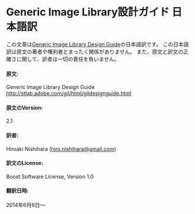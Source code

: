 <!--
          Copyright Hiroaki Nishihara 2014.
 Distributed under the Boost Software License, Version 1.0.
    (See accompanying file LICENSE_1_0.txt or copy at
          http://www.boost.org/LICENSE_1_0.txt)
-->

# Generic Image Library設計ガイド 日本語訳

この文章は[Generic Image Library Design Guide](http://stlab.adobe.com/gil/html/gildesignguide.html)の日本語訳です。
この日本語訳は原文の著者や権利者とまったく関係がありません。
また、原文と訳文の正確さに関して、訳者は一切の責任を負いません。

#### 原文:
Generic Image Library Design Guide  
<http://stlab.adobe.com/gil/html/gildesignguide.html>

#### 原文のVersion:
2.1

#### 訳者:
Hiroaki Nishihara (<hiro.nishihara@gmail.com>)

#### 訳文のLicense:
Boost Software License, Version 1.0

#### 翻訳日時:
2014年6月6日〜
